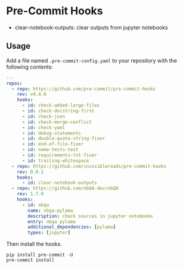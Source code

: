 # Pre-Commit Hooks

- clear-notebook-outputs: clear outputs from jupyter notebooks

## Usage

Add a file named `.pre-commit-config.yaml` to your repository with the following contents:

```yaml
---
repos:
  - repo: https://github.com/pre-commit/pre-commit-hooks
    rev: v4.4.0
    hooks:
      - id: check-added-large-files
      - id: check-docstring-first
      - id: check-json
      - id: check-merge-conflict
      - id: check-yaml
      - id: debug-statements
      - id: double-quote-string-fixer
      - id: end-of-file-fixer
      - id: name-tests-test
      - id: requirements-txt-fixer
      - id: trailing-whitespace
  - repo: https://github.com/invisibleroads/pre-commit-hooks
    rev: 0.0.1
    hooks:
      - id: clear-notebook-outputs
  - repo: https://github.com/nbQA-dev/nbQA
    rev: 1.7.0
    hooks:
      - id: nbqa
        name: nbqa-pylama
        description: check sources in jupyter notebooks
        entry: nbqa pylama
        additional_dependencies: [pylama]
        types: [jupyter]
```

Then install the hooks.

```
pip install pre-commit -U
pre-commit install
```
